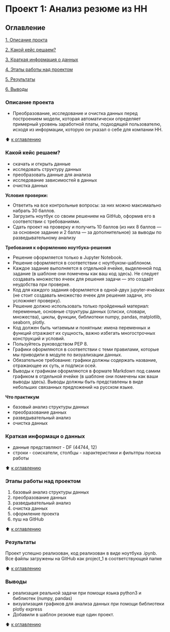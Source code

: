 # Проект 1: Анализ резюме из HH

## Оглавление
[1. Описание прокта](https://github.com/Good-PJ/sf_ds_practic/blob/main/project_1_data_analise_practice/README.md#Описание)


[2. Какой кейс решаем?](https://github.com/Good-PJ/sf_ds_practic/blob/main/project_1_data_analise_practice/README.md#Какой-кейс-решаем)

[3. Краткая информация о данных](https://github.com/Good-PJ/sf_ds_practic/blob/main/project_1_data_analise_practice/README.md#Краткая-информация-о-данных)

[4. Этапы работы над проектом](https://github.com/Good-PJ/sf_ds_practic/blob/main/project_1_data_analise_practice/README.md#Результаты-работы-над-проектом)

[5. Результаты](https://github.com/Good-PJ/sf_ds_practic/blob/main/project_1_data_analise_practice/README.md#Результаты)

[6. Выводы](https://github.com/Good-PJ/sf_ds_practic/blob/main/project_1_data_analise_practice/README.md#Выводы)


### Описание проекта
- Преобразование, исследование и очистка данных перед построением модели, которая автоматически определяет примерный уровень заработной платы, подходящей пользователю, исходя из информации, которую он указал о себе для компании HH.

:arrow_up: [к оглавлению](https://github.com/Good-PJ/sf_ds_practic/blob/main/project_1_data_analise_practice/README.md#Оглавление)


### Какой кейс решаем?
- скачать и открыть данные
- исследовать структуру данных
- преобразовать данные для анализа
- исследование зависимостей в данных
- очистка данных

**Условия проверки:**
- Ответить на все контрольные вопросы: за них можно максимально набрать 30 баллов.
- Загрузить ноутбук со своим решением на GitHub, оформив его в соответствии с требованиями.
- Сдать проект на проверку и получить 10 баллов (из них 8 баллов — за основное задание и 2 балла — за дополнительное) за выводы по разведывательному анализу

**Требования к оформлению ноутбука-решения**
- Решение оформляется только в Jupyter Notebook.
- Решение оформляется в соответствии с ноутбуком-шаблоном.
- Каждое задание выполняется в отдельной ячейке, выделенной под задание (в шаблоне они помечены как ваш код здесь). Не следует создавать множество ячеек для решения задачи — это создаёт неудобства при проверке.
- Код для каждого задания оформляется в одной-двух jupyter-ячейках (не стоит создавать множество ячеек для решения задачи, это усложняет проверку).
- Решение должно использовать только пройденный материал: переменные, основные структуры данных (списки, словари, множества), циклы, функции, библиотеки numpy, pandas, matplotlib, seaborn, plotly. 
- Код должен быть читаемым и понятным: имена переменных и функций отражают их сущность, важно избегать многострочных конструкций и условий.
- Пользуйтесь руководством PEP 8.
- Графики оформляются в соответствии с теми правилами, которые мы приводили в модуле по визуализации данных.
- Обязательное требование: графики должны содержать название, отражающее их суть, и подписи осей.
- Выводы к графикам оформляются в формате Markdown под самим графиком в отдельной ячейке (в шаблоне они помечены как ваши выводы здесь). Выводы должны быть представлены в виде небольших связанных предложений на русском языке.

**Что практикум**
- базовый анализ структуры данных
- преобразование данных
- разведывательный анализ
- очистка данных


### Краткая информаци о данных
- данные представляют - DF (44744, 12)
- строки - соискатели, столбцы - характеристики и фильтпры поиска работы

:arrow_up: [к оглавлению](https://github.com/Good-PJ/sf_ds_practic/blob/main/project_1_data_analise_practice/README.md#Оглавление)


### Этапы работы над проектом

1. базовый анализ структуры данных
2. преобразование данных
3. разведывательный анализ
4. очистка данных
5. оформление проекта 
6. пуш на GitHub

:arrow_up: [к оглавлению](https://github.com/Good-PJ/sf_ds_practic/blob/main/project_1_data_analise_practice/README.md#Оглавление)



### Результаты

Проект успешно реализован, код реализован в виде ноутбука .ipynb. Все файлы загружены на GitHub как project_1 в соответствующей папке

:arrow_up: [к оглавлению](https://github.com/Good-PJ/sf_ds_practic/blob/main/project_1_data_analise_practice/README.md#Оглавление)


### Выводы

- реализация реальной задачи при помощи языка python3 и библиотек (numpy, pandas)
- визуализация графиков для анализа данных при помощи библиотеки plotly express
- Добавили в шаблон резюме еще один проект.

:arrow_up: [к оглавлению](https://github.com/Good-PJ/sf_ds_practic/blob/main/project_1_data_analise_practice/README.md#Оглавление)
